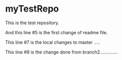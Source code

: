# myTestRepo

This is the test repository.

And this line #5 is the first change of readme file.

This line #7 is the local changes to master .....

This line #9 is the change done from branch2..............
